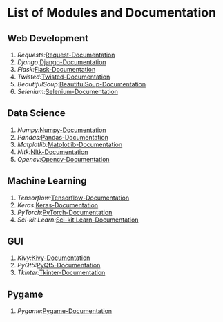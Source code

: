 
# List of Modules and Documentation

## Web Development
1. *Requests:*[Request-Documentation](https://pypi.org/project/requests/)
2. *Django:*[Django-Documentation](https://pypi.org/project/Django/)
3. *Flask:*[Flask-Documentation](https://pypi.org/project/Flask/)
4. *Twisted:*[Twisted-Documentation](https://twistedmatrix.com/trac/)
5. *BeautifulSoup:*[BeautifulSoup-Documentation](https://pypi.org/project/beautifulsoup4/)
6. *Selenium:*[Selenium-Documentation](https://selenium-python.readthedocs.io/)

## Data Science
1. *Numpy:*[Numpy-Documentation](https://numpy.org/)
2. *Pandas:*[Pandas-Documentation](https://pandas.pydata.org/)
3. *Matplotlib:*[Matplotlib-Documentation](https://matplotlib.org/)
4. *Nltk:*[Nltk-Documentation](https://www.nltk.org/)
5. *Opencv:*[Opencv-Documentation](https://opencv-python-tutroals.readth/)

## Machine Learning
1. *Tensorflow:*[Tensorflow-Documentation](https://www.tensorflow.org/)
2. *Keras:*[Keras-Documentation](https://keras.io/)
3. *PyTorch:*[PyTorch-Documentation](https://pytorch.org/)
4. *Sci-kit Learn:*[Sci-kit Learn-Documentation](https://scikit-learn.org/stable/)

## GUI
1. *Kivy:*[Kivy-Documentation](https://kivy.org/#home)
2. *PyQt5:*[PyQt5-Documentation](https://pypi.org/project/PyQt5/)
3. *Tkinter:*[Tkinter-Documentation](https://wiki.python.org/moin/TkInter)

## Pygame
1. *Pygame:*[Pygame-Documentation](https://www.pygame.org/docs/)

